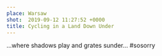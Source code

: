 ```yaml
---
place: Warsaw
shot:  2019-09-12 11:27:52 +0000
title: Cycling in a Land Down Under
---
```


…where shadows play and grates sunder… #sosorry
